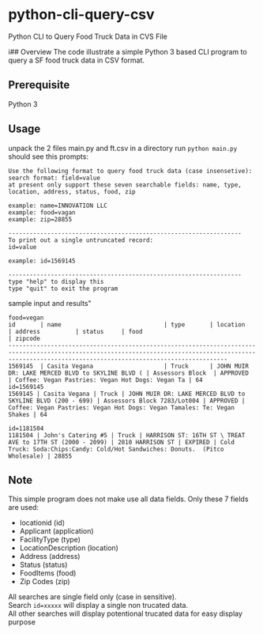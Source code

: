 # python-cli-query-csv
Python CLI to Query Food Truck Data in CVS File

i## Overview
The code illustrate a simple Python 3 based CLI program to query a SF food truck data in CSV format.

## Prerequisite
Python 3 

## Usage
unpack the 2 files main.py and ft.csv in a directory
run `python main.py`
should see this prompts:
``` 
Use the following format to query food truck data (case insensetive):
search format: field=value 
at present only support these seven searchable fields: name, type, location, address, status, food, zip

example: name=INNOVATION LLC
example: food=vagan
example: zip=28855

------------------------------------------------------------------
To print out a single untruncated record:
id=value

example: id=1569145

------------------------------------------------------------------
type "help" to display this
type "quit" to exit the program
```
sample input and results"
```
food=vegan
id       | name                             | type       | location                                         | address          | status     | food                                             | zipcode
----------------------------------------------------------------------------------------------------------------------------------------------------------------------------------------------------------
1569145  | Casita Vegana                    | Truck      | JOHN MUIR DR: LAKE MERCED BLVD to SKYLINE BLVD ( | Assessors Block  | APPROVED   | Coffee: Vegan Pastries: Vegan Hot Dogs: Vegan Ta | 64    
id=1569145
1569145 | Casita Vegana | Truck | JOHN MUIR DR: LAKE MERCED BLVD to SKYLINE BLVD (200 - 699) | Assessors Block 7283/Lot004 | APPROVED | Coffee: Vegan Pastries: Vegan Hot Dogs: Vegan Tamales: Te: Vegan Shakes | 64
```


```
id=1181504
1181504 | John's Catering #5 | Truck | HARRISON ST: 16TH ST \ TREAT AVE to 17TH ST (2000 - 2099) | 2010 HARRISON ST | EXPIRED | Cold Truck: Soda:Chips:Candy: Cold/Hot Sandwiches: Donuts.  (Pitco Wholesale) | 28855
```

## Note
This simple program does not make use all data fields. Only these 7 fields are used:
- locationid (id)
- Applicant (application)
- FacilityType (type)
- LocationDescription (location)
- Address (address)
- Status (status)
- FoodItems (food)
- Zip Codes (zip)

All searches are single field only (case in sensitive).  
Search `id=xxxxx` will display a single non trucated data.  
All other searches will display potentional trucated data for easy display purpose



